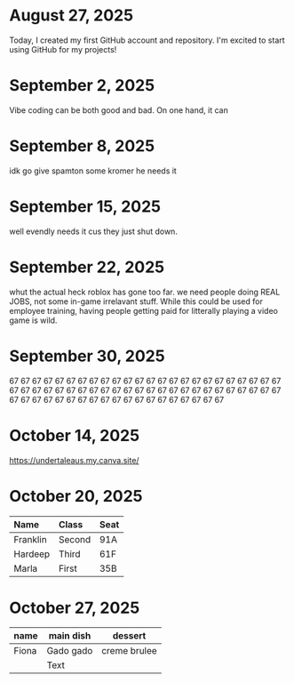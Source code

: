 # August 27, 2025 
Today, I created my first GitHub account and repository. I'm excited to start using GitHub for my projects!
# September 2, 2025 
Vibe coding can be both good and bad. On one hand, it can 
# September 8, 2025
idk go give spamton some kromer he needs it
# September 15, 2025
well evendly needs it cus they just shut down. 
# September 22, 2025
whut the actual heck roblox has gone too far. we need people doing REAL JOBS, not some in-game irrelavant stuff. While this could be used for employee training, having people getting paid for litterally playing a video game is wild.
# September 30, 2025
67 67 67 67 67 67 67 67 67 67 67 67 67 67 67 67 67 67 67 67 67 67 67 67 67 67 67 67 67 67 67 67 67 67 67 67 67 67 67 67 67 67 67 67 67 67 67 67 67 67 67 67 67 67 67 67 67 67 67 67 67 67 67 67 67 67 67
# October 14, 2025
https://undertaleaus.my.canva.site/
# October 20, 2025
| Name     | Class | Seat |
| :------- | :---- | :--- |
| Franklin |Second |  91A |
| Hardeep  |Third  |  61F |
| Marla    | First |  35B |
# October 27, 2025
| name    | main dish |  dessert |
| ----------- | ----------- |-----|
|Fiona    |Gado gado|creme brulee|
|| Text        ||
